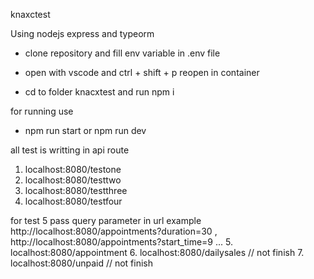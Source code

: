 knaxctest

Using nodejs express and typeorm

- clone repository  and fill env variable in .env file
- open with vscode and ctrl + shift + p reopen in container

- cd to folder knacxtest and run npm i

for running use
- npm run start or npm run dev

all test is writting in api route

1. localhost:8080/testone
2. localhost:8080/testtwo
3. localhost:8080/testthree
4. localhost:8080/testfour

for test 5 pass query parameter in url
example http://localhost:8080/appointments?duration=30 , http://localhost:8080/appointments?start_time=9 ...
5. localhost:8080/appointment
6. localhost:8080/dailysales // not finish
7. localhost:8080/unpaid // not finish
